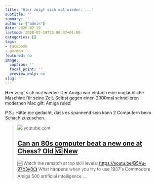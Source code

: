 ```yaml
---
title: 'Hier zeigt sich mal wieder: ...'
subtitle: ''
summary: ''
authors: ["admin"]
date: 2020-02-19
lastmod: 2020-02-19T23:08:47+01:00
categories: []
tags:
- facebook
- german
featured: no
image:
  caption: ''
  focal_point: ''
  preview_only: no
slug: ''
---
```

Hier zeigt sich mal wieder: Der Amiga war einfach eine unglaubliche Maschine für seine Zeit. Selbst gegen einen 2000mal schnelleren modernen Mac gilt: Amiga rulez! 

P.S.: Hätte nie gedacht, dass es spannend sein kann 2 Computern beim Schach zuzusehen.
> [![](https://i.ytimg.com/vi/qN8AbHpCRF0/maxresdefault.jpg)](https://www.youtube.com/watch?v=qN8AbHpCRF0)
> youtube.com
> ## [Can an 80s computer beat a new one at Chess? Old 🆚 New](https://www.youtube.com/watch?v=qN8AbHpCRF0)
>
>🆕 Watch the rematch at top skill levels: https://youtu.be/B5Vu-97b3y8📺 What happens when you try to use 1987's Commodore Amiga 500 artificial intelligence ...


